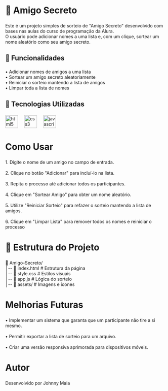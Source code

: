 <h1 align="left">📌 Amigo Secreto</h1>

###

<p align="left">Este é um projeto simples de sorteio de "Amigo Secreto" desenvolvido com bases nas aulas do curso de programação da Alura.<br>O usuário pode adicionar nomes a uma lista e, com um clique, sortear um nome aleatório como seu amigo secreto.</p>

###

<h2 align="left">🎨 Funcionalidades</h2>

###

<p align="left">• Adicionar nomes de amigos a uma lista<br>• Sortear um amigo secreto aleatoriamente<br>• Reiniciar o sorteio mantendo a lista de amigos<br>• Limpar toda a lista de nomes</p>

###

<h2 align="left">🚀 Tecnologias Utilizadas</h2>

###

<div align="left">
  <img src="https://cdn.jsdelivr.net/gh/devicons/devicon/icons/html5/html5-original.svg" height="40" alt="html5 logo"  />
  <img width="12" />
  <img src="https://cdn.jsdelivr.net/gh/devicons/devicon/icons/css3/css3-original.svg" height="40" alt="css3 logo"  />
  <img width="12" />
  <img src="https://cdn.jsdelivr.net/gh/devicons/devicon/icons/javascript/javascript-original.svg" height="40" alt="javascript logo"  />
</div>

###

<h1 align="left">Como Usar</h1>

###

<p align="left">1. Digite o nome de um amigo no campo de entrada.<br><br>2. Clique no botão "Adicionar" para incluí-lo na lista.<br><br>3. Repita o processo até adicionar todos os participantes.<br><br>4. Clique em "Sortear Amigo" para obter um nome aleatório.<br><br>5. Utilize "Reiniciar Sorteio" para refazer o sorteio mantendo a lista de amigos.<br><br>6. Clique em "Limpar Lista" para remover todos os nomes e reiniciar o processo</p>

###

<h1 align="left">📂 Estrutura do Projeto</h1>

###

<p align="left">📁 Amigo-Secreto/<br>│-- 📁 index.html  # Estrutura da página<br>│-- 📁 style.css   # Estilos visuais<br>│-- 📁 app.js      # Lógica do sorteio<br>│-- 📁 assets/     # Imagens e ícones</p>

###

<h1 align="left">Melhorias Futuras</h1>

###

<p align="left">• Implementar um sistema que garanta que um participante não tire a si mesmo.<br><br>• Permitir exportar a lista de sorteio para um arquivo.<br><br>• Criar uma versão responsiva aprimorada para dispositivos móveis.</p>

###

<h1 align="left">Autor</h1>

###

<p align="left">Desenvolvido por Johnny Maia</p>

###
